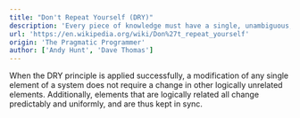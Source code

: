```yaml
---
title: "Don't Repeat Yourself (DRY)"
description: 'Every piece of knowledge must have a single, unambiguous, authoritative representation within a system.'
url: 'https://en.wikipedia.org/wiki/Don%27t_repeat_yourself'
origin: 'The Pragmatic Programmer'
author: ['Andy Hunt', 'Dave Thomas']
---
```


When the DRY principle is applied successfully, a modification of any single element of a system does not require a change in other logically unrelated elements. Additionally, elements that are logically related all change predictably and uniformly, and are thus kept in sync.
